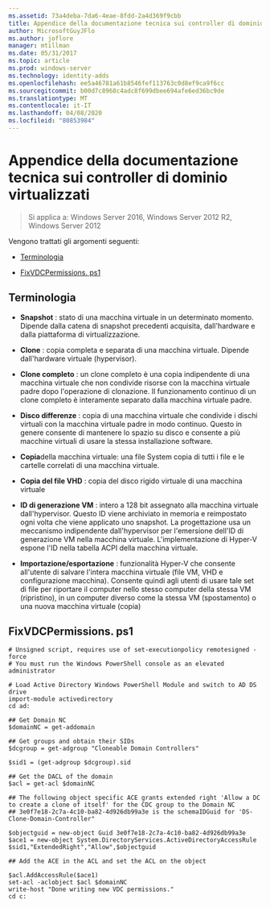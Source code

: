 ```yaml
---
ms.assetid: 73a4deba-7da6-4eae-8fdd-2a4d369f9cbb
title: Appendice della documentazione tecnica sui controller di dominio virtualizzati
author: MicrosoftGuyJFlo
ms.author: joflore
manager: mtillman
ms.date: 05/31/2017
ms.topic: article
ms.prod: windows-server
ms.technology: identity-adds
ms.openlocfilehash: ee5a46781a61b8546fef113763c0d8ef9ca9f6cc
ms.sourcegitcommit: b00d7c8968c4adc8f699dbee694afe6ed36bc9de
ms.translationtype: MT
ms.contentlocale: it-IT
ms.lasthandoff: 04/08/2020
ms.locfileid: "80853984"
---
```

# <a name="virtualized-domain-controller-technical-reference-appendix"></a>Appendice della documentazione tecnica sui controller di dominio virtualizzati

>Si applica a: Windows Server 2016, Windows Server 2012 R2, Windows Server 2012

Vengono trattati gli argomenti seguenti:  
  
-   [Terminologia](../../../ad-ds/reference/virtual-dc/../../../ad-ds/reference/virtual-dc/Virtualized-Domain-Controller-Technical-Reference-Appendix.md#BKMK_Terms)  
  
-   [FixVDCPermissions. ps1](../../../ad-ds/reference/virtual-dc/../../../ad-ds/reference/virtual-dc/Virtualized-Domain-Controller-Technical-Reference-Appendix.md#BKMK_FixPDCPerms)  
  
## <a name="terminology"></a><a name="BKMK_Terms"></a>Terminologia  
  
-   **Snapshot** : stato di una macchina virtuale in un determinato momento. Dipende dalla catena di snapshot precedenti acquisita, dall'hardware e dalla piattaforma di virtualizzazione.  
  
-   **Clone** : copia completa e separata di una macchina virtuale. Dipende dall'hardware virtuale (hypervisor).  
  
-   **Clone completo** : un clone completo è una copia indipendente di una macchina virtuale che non condivide risorse con la macchina virtuale padre dopo l'operazione di clonazione. Il funzionamento continuo di un clone completo è interamente separato dalla macchina virtuale padre.  
  
-   **Disco differenze** : copia di una macchina virtuale che condivide i dischi virtuali con la macchina virtuale padre in modo continuo. Questo in genere consente di mantenere lo spazio su disco e consente a più macchine virtuali di usare la stessa installazione software.  
  
-   **Copia**della macchina virtuale: una file System copia di tutti i file e le cartelle correlati di una macchina virtuale.  
  
-   **Copia del file VHD** : copia del disco rigido virtuale di una macchina virtuale  
  
-   **ID di generazione VM** : intero a 128 bit assegnato alla macchina virtuale dall'hypervisor. Questo ID viene archiviato in memoria e reimpostato ogni volta che viene applicato uno snapshot. La progettazione usa un meccanismo indipendente dall'hypervisor per l'emersione dell'ID di generazione VM nella macchina virtuale. L'implementazione di Hyper-V espone l'ID nella tabella ACPI della macchina virtuale.  
  
-   **Importazione/esportazione** : funzionalità Hyper-V che consente all'utente di salvare l'intera macchina virtuale (file VM, VHD e configurazione macchina). Consente quindi agli utenti di usare tale set di file per riportare il computer nello stesso computer della stessa VM (ripristino), in un computer diverso come la stessa VM (spostamento) o una nuova macchina virtuale (copia)  
  
## <a name="fixvdcpermissionsps1"></a><a name="BKMK_FixPDCPerms"></a>FixVDCPermissions. ps1  
  
```  
# Unsigned script, requires use of set-executionpolicy remotesigned -force  
# You must run the Windows PowerShell console as an elevated administrator  
  
# Load Active Directory Windows PowerShell Module and switch to AD DS drive  
import-module activedirectory  
cd ad:  
  
## Get Domain NC  
$domainNC = get-addomain  
  
## Get groups and obtain their SIDs   
$dcgroup = get-adgroup "Cloneable Domain Controllers"  
  
$sid1 = (get-adgroup $dcgroup).sid  
  
## Get the DACL of the domain  
$acl = get-acl $domainNC  
  
## The following object specific ACE grants extended right 'Allow a DC to create a clone of itself' for the CDC group to the Domain NC  
## 3e0f7e18-2c7a-4c10-ba82-4d926db99a3e is the schemaIDGuid for 'DS-Clone-Domain-Controller"  
  
$objectguid = new-object Guid 3e0f7e18-2c7a-4c10-ba82-4d926db99a3e  
$ace1 = new-object System.DirectoryServices.ActiveDirectoryAccessRule $sid1,"ExtendedRight","Allow",$objectguid  
  
## Add the ACE in the ACL and set the ACL on the object   
  
$acl.AddAccessRule($ace1)  
set-acl -aclobject $acl $domainNC  
write-host "Done writing new VDC permissions."  
cd c:   
```  
  


